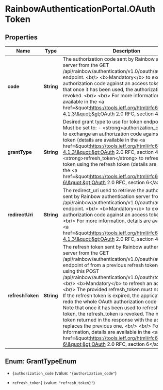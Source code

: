 # RainbowAuthenticationPortal.OAuthToken

## Properties

Name | Type | Description | Notes
------------ | ------------- | ------------- | -------------
**code** | **String** | The authorization code sent by Rainbow authentication server from the GET /api/rainbow/authentication/v1.0/oauth/authorize endpoint. &lt;br/&gt; &lt;b&gt;Mandatory&lt;/b&gt; to exchange an authorization code against an access token. &lt;br/&gt; Note that once it has been used, the authorization code is revoked. &lt;br/&gt; &lt;br/&gt; For more information, details are available in the &lt;a href&#x3D;\&quot;https://tools.ietf.org/html/rfc6749#section-4.1.3\&quot;&gt;OAuth 2.0 RFC, section 4.1.3&lt;/a&gt;. | [optional] 
**grantType** | **String** | Desired grant type to use for token endpoint. &lt;br/&gt; Must be set to: - &lt;strong&gt;authorization_code&lt;/strong&gt; to exchange an authorization code against an access token   (details are available in the &lt;a href&#x3D;\&quot;https://tools.ietf.org/html/rfc6749#section-4.1.3\&quot;&gt;OAuth 2.0 RFC, section 4.1.3&lt;/a&gt;), - &lt;strong&gt;refresh_token&lt;/strong&gt; to refresh an access token using the refresh token   (details are available in the &lt;a href&#x3D;\&quot;https://tools.ietf.org/html/rfc6749#section-6\&quot;&gt;OAuth 2.0 RFC, section 6&lt;/a&gt;). | 
**redirectUri** | **String** | The redirect_uri used to retrieve the authorization code sent by Rainbow authentication server from the GET /api/rainbow/authentication/v1.0/oauth/authorize endpoint. &lt;br/&gt; &lt;b&gt;Mandatory&lt;/b&gt; to exchange an authorization code against an access token. &lt;br/&gt; &lt;br/&gt; For more information, details are available in the &lt;a href&#x3D;\&quot;https://tools.ietf.org/html/rfc6749#section-4.1.3\&quot;&gt;OAuth 2.0 RFC, section 4.1.3&lt;/a&gt;. | [optional] 
**refreshToken** | **String** | The refresh token sent by Rainbow authentication server from the GET /api/rainbow/authentication/v1.0/oauth/authorize endpoint of from a previous refresh token performed using this POST /api/rainbow/authentication/v1.0/oauth/token endpoint. &lt;br/&gt; &lt;b&gt;Mandatory&lt;/b&gt; to refresh an access token. &lt;br/&gt; The provided refresh_token must not be expired. If the refresh token is expired, the application has to redo the whole OAuth authorization code flow. &lt;br/&gt; Note that once it has been used to refresh an access token, the refresh_token is revoked. The new refresh token returned in the response with the access token replaces the previous one. &lt;br/&gt; &lt;br/&gt; For more information, details are available in the &lt;a href&#x3D;\&quot;https://tools.ietf.org/html/rfc6749#section-6\&quot;&gt;OAuth 2.0 RFC, section 6&lt;/a&gt;. | [optional] 



## Enum: GrantTypeEnum


* `{authorization_code` (value: `"{authorization_code"`)

* `refresh_token}` (value: `"refresh_token}"`)




